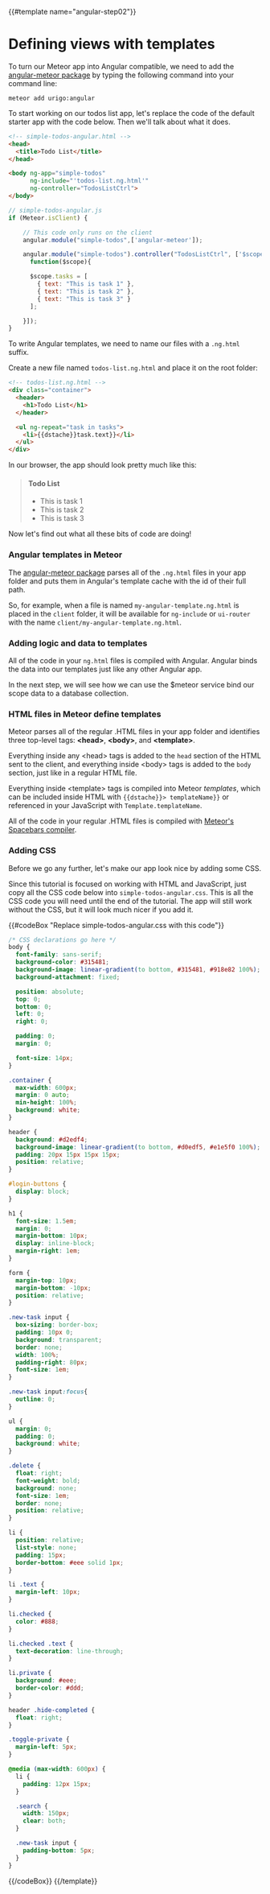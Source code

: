 {{#template name="angular-step02"}}
# Defining views with templates

To turn our Meteor app into Angular compatible, we need to add the [angular-meteor package](http://angular-meteor.com/) by typing the following
command into your command line:

    meteor add urigo:angular


To start working on our todos list app, let's replace the code of the default starter app with the code below. Then we'll talk about what it does.

```html
<!-- simple-todos-angular.html -->
<head>
  <title>Todo List</title>
</head>

<body ng-app="simple-todos"
      ng-include="'todos-list.ng.html'"
      ng-controller="TodosListCtrl">
</body>
```

```js
// simple-todos-angular.js
if (Meteor.isClient) {

	// This code only runs on the client
	angular.module("simple-todos",['angular-meteor']);

	angular.module("simple-todos").controller("TodosListCtrl", ['$scope',
	  function($scope){

      $scope.tasks = [
        { text: "This is task 1" },
        { text: "This is task 2" },
        { text: "This is task 3" }
      ];

	}]);
}
```

To write Angular templates, we need to name our files with a `.ng.html` suffix.

Create a new file named `todos-list.ng.html` and place it on the root folder:

```html
<!-- todos-list.ng.html -->
<div class="container">
  <header>
    <h1>Todo List</h1>
  </header>

  <ul ng-repeat="task in tasks">
    <li>{{dstache}}task.text}}</li>
  </ul>
</div>
```

In our browser, the app should look pretty much like this:

> #### Todo List
> - This is task 1
> - This is task 2
> - This is task 3

Now let's find out what all these bits of code are doing!

### Angular templates in Meteor

The [angular-meteor package](http://angular-meteor.com/) parses all of the `.ng.html` files in your app folder and puts them in Angular's template cache with the id of their full path.

So, for example, when a file is named `my-angular-template.ng.html` is placed in the `client` folder, it will be available for `ng-include` or `ui-router` with the name `client/my-angular-template.ng.html`.

### Adding logic and data to templates

All of the code in your `ng.html` files is compiled with Angular. Angular binds the data into our templates just like any other Angular app.

In the next step, we will see how we can use the $meteor service bind our scope data to a database collection.

### HTML files in Meteor define templates

Meteor parses all of the regular .HTML files in your app folder and identifies three top-level tags: **&lt;head>**, **&lt;body>**, and **&lt;template>**.

Everything inside any &lt;head> tags is added to the `head` section of the HTML sent to the client, and everything inside &lt;body> tags is added to the `body` section, just like in a regular HTML file.

Everything inside &lt;template> tags is compiled into Meteor _templates_, which can be included inside HTML with `{{dstache}}> templateName}}` or referenced in your JavaScript with `Template.templateName`.

All of the code in your regular .HTML files is compiled with [Meteor's Spacebars compiler](https://github.com/meteor/meteor/blob/devel/packages/spacebars/README.md).

### Adding CSS

Before we go any further, let's make our app look nice by adding some CSS.

Since this tutorial is focused on working with HTML and JavaScript, just copy all the CSS code below into `simple-todos-angular.css`. This is all the CSS code you will need until the end of the tutorial. The app will still work without the CSS, but it will look much nicer if you add it.

{{#codeBox "Replace simple-todos-angular.css with this code"}}
```css
/* CSS declarations go here */
body {
  font-family: sans-serif;
  background-color: #315481;
  background-image: linear-gradient(to bottom, #315481, #918e82 100%);
  background-attachment: fixed;

  position: absolute;
  top: 0;
  bottom: 0;
  left: 0;
  right: 0;

  padding: 0;
  margin: 0;

  font-size: 14px;
}

.container {
  max-width: 600px;
  margin: 0 auto;
  min-height: 100%;
  background: white;
}

header {
  background: #d2edf4;
  background-image: linear-gradient(to bottom, #d0edf5, #e1e5f0 100%);
  padding: 20px 15px 15px 15px;
  position: relative;
}

#login-buttons {
  display: block;
}

h1 {
  font-size: 1.5em;
  margin: 0;
  margin-bottom: 10px;
  display: inline-block;
  margin-right: 1em;
}

form {
  margin-top: 10px;
  margin-bottom: -10px;
  position: relative;
}

.new-task input {
  box-sizing: border-box;
  padding: 10px 0;
  background: transparent;
  border: none;
  width: 100%;
  padding-right: 80px;
  font-size: 1em;
}

.new-task input:focus{
  outline: 0;
}

ul {
  margin: 0;
  padding: 0;
  background: white;
}

.delete {
  float: right;
  font-weight: bold;
  background: none;
  font-size: 1em;
  border: none;
  position: relative;
}

li {
  position: relative;
  list-style: none;
  padding: 15px;
  border-bottom: #eee solid 1px;
}

li .text {
  margin-left: 10px;
}

li.checked {
  color: #888;
}

li.checked .text {
  text-decoration: line-through;
}

li.private {
  background: #eee;
  border-color: #ddd;
}

header .hide-completed {
  float: right;
}

.toggle-private {
  margin-left: 5px;
}

@media (max-width: 600px) {
  li {
    padding: 12px 15px;
  }

  .search {
    width: 150px;
    clear: both;
  }

  .new-task input {
    padding-bottom: 5px;
  }
}
```
{{/codeBox}}
{{/template}}
